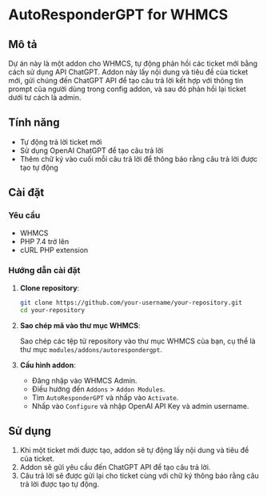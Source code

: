# AutoResponderGPT for WHMCS

## Mô tả

Dự án này là một addon cho WHMCS, tự động phản hồi các ticket mới bằng cách sử dụng API ChatGPT. Addon này lấy nội dung và tiêu đề của ticket mới, gửi chúng đến ChatGPT API để tạo câu trả lời kết hợp với thông tin prompt của người dùng trong config addon, và sau đó phản hồi lại ticket dưới tư cách là admin.

## Tính năng

- Tự động trả lời ticket mới
- Sử dụng OpenAI ChatGPT để tạo câu trả lời
- Thêm chữ ký vào cuối mỗi câu trả lời để thông báo rằng câu trả lời được tạo tự động

## Cài đặt

### Yêu cầu

- WHMCS
- PHP 7.4 trở lên
- cURL PHP extension

### Hướng dẫn cài đặt

1. **Clone repository**:

   ```bash
   git clone https://github.com/your-username/your-repository.git
   cd your-repository
   ```

2. **Sao chép mã vào thư mục WHMCS**:

   Sao chép các tệp từ repository vào thư mục WHMCS của bạn, cụ thể là thư mục `modules/addons/autorespondergpt`.

3. **Cấu hình addon**:

   - Đăng nhập vào WHMCS Admin.
   - Điều hướng đến `Addons` > `Addon Modules`.
   - Tìm `AutoResponderGPT` và nhấp vào `Activate`.
   - Nhấp vào `Configure` và nhập OpenAI API Key và admin username.

## Sử dụng

1. Khi một ticket mới được tạo, addon sẽ tự động lấy nội dung và tiêu đề của ticket.
2. Addon sẽ gửi yêu cầu đến ChatGPT API để tạo câu trả lời.
3. Câu trả lời sẽ được gửi lại cho ticket cùng với chữ ký thông báo rằng câu trả lời được tạo tự động.
